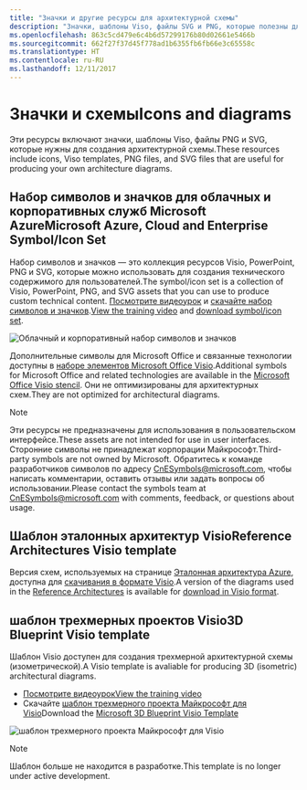 ```yaml
---
title: "Значки и другие ресурсы для архитектурной схемы"
description: "Значки, шаблоны Viso, файлы SVG и PNG, которые полезны для создания архитектурных схем"
ms.openlocfilehash: 863c5cd479e6c4b6d57299176b80d02661e5466b
ms.sourcegitcommit: 662f27f37d45f778ad1b6355fb6fb66e3c65558c
ms.translationtype: HT
ms.contentlocale: ru-RU
ms.lasthandoff: 12/11/2017
---
```

# <a name="icons-and-diagrams"></a><span data-ttu-id="bc3c0-103">Значки и схемы</span><span class="sxs-lookup"><span data-stu-id="bc3c0-103">Icons and diagrams</span></span>

<span data-ttu-id="bc3c0-104">Эти ресурсы включают значки, шаблоны Viso, файлы PNG и SVG, которые нужны для создания архитектурной схемы.</span><span class="sxs-lookup"><span data-stu-id="bc3c0-104">These resources include icons, Viso templates, PNG files, and SVG files that are useful for producing your own architecture diagrams.</span></span>

## <a name="microsoft-azure-cloud-and-enterprise-symbolicon-set"></a><span data-ttu-id="bc3c0-105">Набор символов и значков для облачных и корпоративных служб Microsoft Azure</span><span class="sxs-lookup"><span data-stu-id="bc3c0-105">Microsoft Azure, Cloud and Enterprise Symbol/Icon Set</span></span>

<span data-ttu-id="bc3c0-106">Набор символов и значков — это коллекция ресурсов Visio, PowerPoint, PNG и SVG, которые можно использовать для создания технического содержимого для пользователей.</span><span class="sxs-lookup"><span data-stu-id="bc3c0-106">The symbol/icon set is a collection of Visio, PowerPoint, PNG, and SVG assets that you can use to produce custom technical content.</span></span>
<span data-ttu-id="bc3c0-107">[Посмотрите видеоурок](http://aka.ms/CnESymbolsVideo) и [скачайте набор символов и значков](http://aka.ms/CnESymbols).</span><span class="sxs-lookup"><span data-stu-id="bc3c0-107">[View the training video](http://aka.ms/CnESymbolsVideo) and [download symbol/icon set](http://aka.ms/CnESymbols).</span></span> 

![Облачный и корпоративный набор символов и значков](./_images/CnESymbols.png)

<span data-ttu-id="bc3c0-109">Дополнительные символы для Microsoft Office и связанные технологии доступны в [наборе элементов Microsoft Office Visio](http://www.microsoft.com/en-us/download/details.aspx?id=35772).</span><span class="sxs-lookup"><span data-stu-id="bc3c0-109">Additional symbols for Microsoft Office and related technologies are available in the [Microsoft Office Visio stencil](http://www.microsoft.com/en-us/download/details.aspx?id=35772).</span></span> <span data-ttu-id="bc3c0-110">Они не оптимизированы для архитектурных схем.</span><span class="sxs-lookup"><span data-stu-id="bc3c0-110">They are not optimized for architectural diagrams.</span></span>   

> [!NOTE]
> <span data-ttu-id="bc3c0-111">Эти ресурсы не предназначены для использования в пользовательском интерфейсе.</span><span class="sxs-lookup"><span data-stu-id="bc3c0-111">These assets are not intended for use in user interfaces.</span></span> <span data-ttu-id="bc3c0-112">Сторонние символы не принадлежат корпорации Майкрософт.</span><span class="sxs-lookup"><span data-stu-id="bc3c0-112">Third-party symbols are not owned by Microsoft.</span></span>
> <span data-ttu-id="bc3c0-113">Обратитесь к команде разработчиков символов по адресу [CnESymbols@microsoft.com](mailto:CnESymbols@microsoft.com), чтобы написать комментарии, оставить отзывы или задать вопросы об использовании.</span><span class="sxs-lookup"><span data-stu-id="bc3c0-113">Please contact the symbols team at [CnESymbols@microsoft.com](mailto:CnESymbols@microsoft.com) with comments, feedback, or questions about usage.</span></span>

## <a name="reference-architectures-visio-template"></a><span data-ttu-id="bc3c0-114">Шаблон эталонных архитектур Visio</span><span class="sxs-lookup"><span data-stu-id="bc3c0-114">Reference Architectures Visio template</span></span> 

<span data-ttu-id="bc3c0-115">Версия схем, используемых на странице [Эталонная архитектура Azure](../reference-architectures/index.md), доступна для [скачивания в формате Visio](https://aka.ms/arch-diagrams).</span><span class="sxs-lookup"><span data-stu-id="bc3c0-115">A version of the diagrams used in the [Reference Architectures](../reference-architectures/index.md) is available for [download in Visio format](https://aka.ms/arch-diagrams).</span></span>

## <a name="3d-blueprint-visio-template"></a><span data-ttu-id="bc3c0-116">шаблон трехмерных проектов Visio</span><span class="sxs-lookup"><span data-stu-id="bc3c0-116">3D Blueprint Visio template</span></span>

<span data-ttu-id="bc3c0-117">Шаблон Visio доступен для создания трехмерной архитектурной схемы (изометрической).</span><span class="sxs-lookup"><span data-stu-id="bc3c0-117">A Visio template is avaliable for producing 3D (isometric) architectural diagrams.</span></span>

- [<span data-ttu-id="bc3c0-118">Посмотрите видеоурок</span><span class="sxs-lookup"><span data-stu-id="bc3c0-118">View the training video</span></span>](http://aka.ms/3dBlueprintTemplateVideo) 
- <span data-ttu-id="bc3c0-119">Скачайте [шаблон трехмерного проекта Майкрософт для Visio](http://aka.ms/3DBlueprintTemplate)</span><span class="sxs-lookup"><span data-stu-id="bc3c0-119">Download the [Microsoft 3D Blueprint Visio Template](http://aka.ms/3DBlueprintTemplate)</span></span>

![шаблон трехмерного проекта Майкрософт для Visio](./_images/3DBlueprintVisioTemplate.png)

> [!NOTE]
> <span data-ttu-id="bc3c0-121">Шаблон больше не находится в разработке.</span><span class="sxs-lookup"><span data-stu-id="bc3c0-121">This template is no longer under active development.</span></span>
